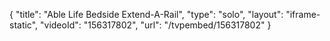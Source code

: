 {
    "title": "Able Life Bedside Extend-A-Rail",
    "type": "solo",
    "layout": "iframe-static",
    "videoId": "156317802",
    "url": "\/tvpembed\/156317802"
}